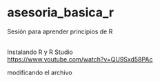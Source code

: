 # asesoria_basica_r
Sesión para aprender principios de R <br><br>

Instalando R y R Studio <br>
https://www.youtube.com/watch?v=QU9Sxd58PAc

modificando el archivo
